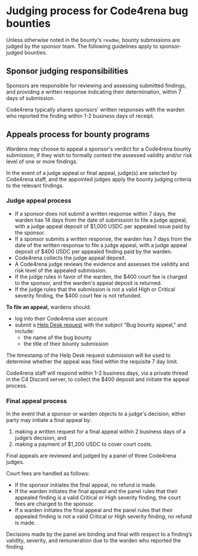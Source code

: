 # Judging process for Code4rena bug bounties

Unless otherwise noted in the bounty's `readme`, bounty submissions are judged by the sponsor team. The following guidelines apply to sponsor-judged bounties. 

## Sponsor judging responsibilities

Sponsors are responsible for reviewing and assessing submitted findings, and providing a written response indicating their determination, within 7 days of submission. 

Code4rena typically shares sponsors' written responses with the warden who reported the finding within 1-2 business days of receipt.

## Appeals process for bounty programs

Wardens may choose to appeal a sponsor's verdict for a Code4rena bounty submission, if they wish to formally contest the assessed validity and/or risk level of one or more findings.

In the event of a judge appeal or final appeal, judge(s) are selected by Code4rena staff, and the appointed judges apply the bounty judging criteria to the relevant findings.

### Judge appeal process

- If a sponsor does not submit a written response within 7 days, the warden has 14 days from the date of submission to file a judge appeal, with a judge appeal deposit of $1,000 USDC per appealed issue paid by the sponsor.
- If a sponsor submits a written response, the warden has 7 days from the date of the written response to file a judge appeal, with a judge appeal deposit of $400 USDC per appealed finding paid by the warden. 
- Code4rena collects the judge appeal deposit.
- A Code4rena judge reviews the evidence and assesses the validity and risk level of the appealed submission.
- If the judge rules in favor of the warden, the $400 court fee is charged to the sponsor, and the warden's appeal deposit is returned. 
- If the judge rules that the submission is not a valid High or Critical severity finding, the $400 court fee is not refunded. 

**To file an appeal,** wardens should:

- log into their Code4rena user account
- submit a [Help Desk request](https://code4rena.com/help) with the subject "Bug bounty appeal," and include:
   - the name of the bug bounty 
   - the title of their bounty submission

The timestamp of the Help Desk request submission will be used to determine whether the appeal was filed within the requisite 7 day limit.

Code4rena staff will respond within 1-2 business days, via a private thread in the C4 Discord server, to collect the $400 deposit and initiate the appeal process.

### Final appeal process
In the event that a sponsor or warden objects to a judge's decision, either party may initiate a final appeal by:
1. making a written request for a final appeal within 2 business days of a judge’s decision, and 
2. making a payment of $1,200 USDC to cover court costs.

Final appeals are reviewed and judged by a panel of three Code4rena judges.

Court fees are handled as follows: 
- If the sponsor initiates the final appeal, no refund is made. 
- If the warden initiates the final appeal and the panel rules that their appealed finding is a valid Critical or High severity finding, the court fees are charged to the sponsor. 
- If a warden initiates the final appeal and the panel rules that their appealed finding is not a valid Critical or High severity finding, no refund is made.

Decisions made by the panel are binding and final with respect to a finding’s validity, severity, and remuneration due to the warden who reported the finding.